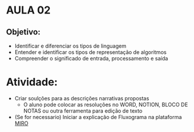 # AULA 02 

## Objetivo:
- Identificar e diferenciar os tipos de linguagem
- Entender e identificar os tipos de representação de algoritmos
- Compreender o significado de entrada, processamento e saída


# Atividade:
- Criar soulções para as descrições narrativas propostas
    - O aluno pode colocar as resoluções no WORD, NOTION, BLOCO DE NOTAS ou outra ferramenta para edição de texto
- (Se for necessario) Iniciar a explicação de Fluxograma na plataforma [MIRO](https://miro.com/index/)